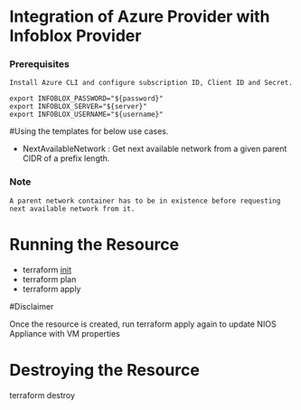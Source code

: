 # Integration of Azure Provider with Infoblox Provider

### Prerequisites
```
Install Azure CLI and configure subscription ID, Client ID and Secret.

export INFOBLOX_PASSWORD="${password}"
export INFOBLOX_SERVER="${server}"
export INFOBLOX_USERNAME="${username}"
```

#Using the templates for below use cases.
- NextAvailableNetwork : Get next available network from a given parent CIDR of a prefix length.

### Note
```
A parent network container has to be in existence before requesting next available network from it.
```

# Running the Resource

- terraform [init](https://www.terraform.io/docs/commands/init.html)
- terraform plan
- terraform apply

#Disclaimer

 Once the resource is created, run terraform apply again to update NIOS Appliance with VM properties

# Destroying the Resource
 terraform destroy

